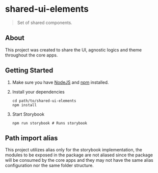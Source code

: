 # shared-ui-elements

> Set of shared components.

## About

This project was created to share the UI, agnostic logics and theme throughout the core apps.

## Getting Started

1. Make sure you have [NodeJS](https://nodejs.org/) and [npm](https://www.npmjs.com/) installed.
2. Install your dependencies

   ```
   cd path/to/shared-ui-elements
   npm install
   ```

3. Start Storybook

   ```
   npm run storybook # Runs storybook
   ```

## Path import alias

This project utilizes alias only for the storybook implementation, the modules to be exposed in the package are not aliased since the package will be consumed by the core apps and they may not have the same alias configuration nor the same folder structure.
